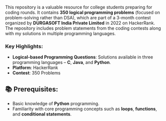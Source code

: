 This repository is a valuable resource for college students preparing for coding rounds. It contains **350 logical programming problems** (focused on problem-solving rather than DSA), which are part of a 3-month contest organized by **DURGASOFT India Private Limited** in 2022 on HackerRank. The repository includes problem statements from the coding contests along with my solutions in multiple programming languages.

### Key Highlights:
- **Logical-based Programming Questions**: Solutions available in three programming languages – **C**, **Java**, and **Python**.
- **Platform**: HackerRank
- **Contest**: 350 Problems

## 📚 Prerequisites:
- Basic knowledge of **Python** programming.
- Familiarity with core programming concepts such as **loops**, **functions**, and **conditional statements**.
 
